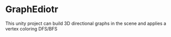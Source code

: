 # GraphEdiotr
 This unity project can build 3D directional graphs in the scene and applies a vertex coloring DFS/BFS
